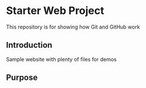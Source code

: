 # Starter Web Project

This repository is for showing how Git and GitHub work

## Introduction

Sample website with plenty of files for demos

## Purpose

